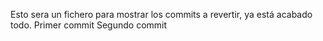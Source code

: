 Esto sera un fichero para mostrar los commits a revertir, ya está acabado todo.
Primer commit
Segundo commit
